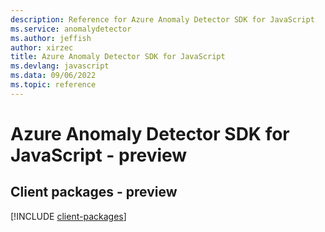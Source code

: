 ```yaml
---
description: Reference for Azure Anomaly Detector SDK for JavaScript
ms.service: anomalydetector
ms.author: jeffish
author: xirzec
title: Azure Anomaly Detector SDK for JavaScript
ms.devlang: javascript
ms.data: 09/06/2022
ms.topic: reference
---
```

# Azure Anomaly Detector SDK for JavaScript - preview

## Client packages - preview
[!INCLUDE [client-packages](anomaly-detector-client-index.md)]